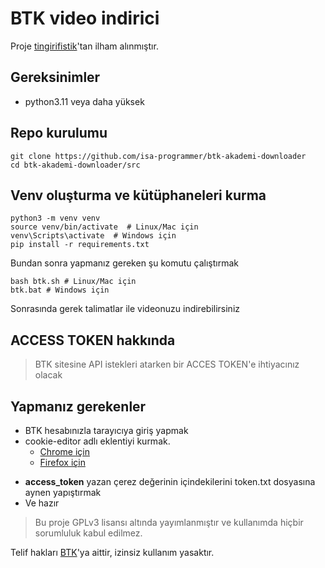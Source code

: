 # BTK video indirici

Proje [tingirifistik](https://github.com/tingirifistik/BTK_Akademi)'tan ilham alınmıştır.

## Gereksinimler
- python3.11 veya daha yüksek

## Repo kurulumu
```
git clone https://github.com/isa-programmer/btk-akademi-downloader
cd btk-akademi-downloader/src
```

## Venv oluşturma ve kütüphaneleri kurma

```
python3 -m venv venv
source venv/bin/activate  # Linux/Mac için
venv\Scripts\activate  # Windows için
pip install -r requirements.txt
```

Bundan sonra yapmanız gereken şu komutu çalıştırmak

```
bash btk.sh # Linux/Mac için
btk.bat # Windows için
```

Sonrasında gerek talimatlar ile videonuzu indirebilirsiniz

## ACCESS TOKEN hakkında
>BTK sitesine API istekleri atarken bir ACCES TOKEN'e ihtiyacınız olacak

## Yapmanız gerekenler

* BTK hesabınızla tarayıcıya giriş yapmak
* cookie-editor adlı eklentiyi kurmak.
	- [Chrome için](https://chromewebstore.google.com/detail/cookie-editor/hlkenndednhfkekhgcdicdfddnkalmdm)
	- [Firefox için](https://addons.mozilla.org/en-US/firefox/addon/cookie-editor/)
- **access_token** yazan çerez değerinin içindekilerini token.txt dosyasına aynen yapıştırmak
- Ve hazır

>Bu proje GPLv3 lisansı altında yayımlanmıştır ve kullanımda hiçbir sorumluluk kabul edilmez.

Telif hakları [BTK](www.btkakademi.gov.tr)'ya aittir, izinsiz kullanım yasaktır.
